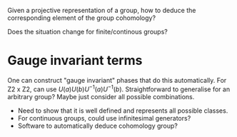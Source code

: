 Given a projective representation of a group, how to deduce the corresponding element of the group cohomology?

Does the situation change for finite/continous groups?

# Gauge invariant terms
One can construct "gauge invariant" phases that do this automatically. For Z2 x Z2, can use $U(a)U(b)U^{-1}(a)U^{-1}(b)$. Straightforward to generalise for an arbitrary group? Maybe just consider all possible combinations.
* Need to show that it is well defined and represents all possible classes.
* For continuous groups, could use infinitesimal generators?
* Software to automatically deduce cohomology group?
